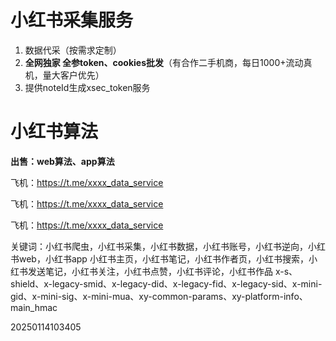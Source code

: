 # 小红书采集服务
1. 数据代采（按需求定制）
2. **全网独家 全参token、cookies批发**（有合作二手机商，每日1000+流动真机，量大客户优先）
3. 提供noteId生成xsec_token服务

# 小红书算法
**出售：web算法、app算法**

飞机：https://t.me/xxxx_data_service

飞机：https://t.me/xxxx_data_service

飞机：https://t.me/xxxx_data_service




关键词：小红书爬虫，小红书采集，小红书数据，小红书账号，小红书逆向，小红书web，小红书app
小红书主页，小红书笔记，小红书作者页，小红书搜索，小红书发送笔记，小红书关注，小红书点赞，小红书评论，小红书作品
x-s、shield、x-legacy-smid、x-legacy-did、x-legacy-fid、x-legacy-sid、x-mini-gid、x-mini-sig、x-mini-mua、xy-common-params、xy-platform-info、main_hmac

20250114103405
